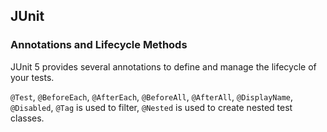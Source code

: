 ## JUnit

### Annotations and Lifecycle Methods
JUnit 5 provides several annotations to define and manage the lifecycle of your tests. 

`@Test`, `@BeforeEach`, `@AfterEach`, `@BeforeAll`, `@AfterAll`, `@DisplayName`, `@Disabled`, `@Tag` is used to filter,
`@Nested` is used to create nested test classes. 